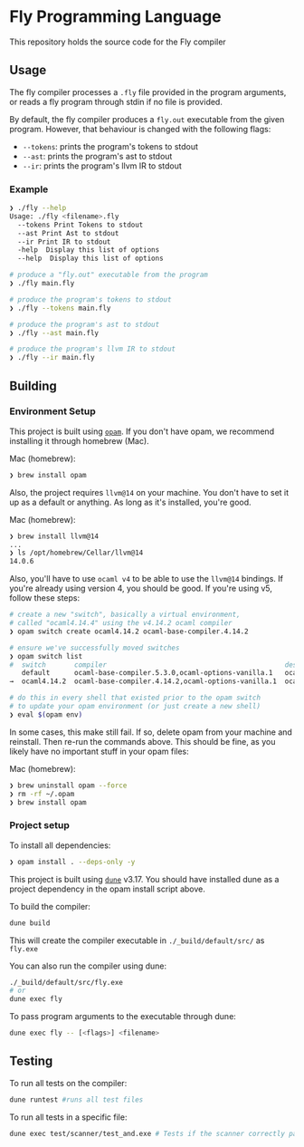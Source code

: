 # Fly Programming Language

This repository holds the source code for the Fly compiler

## Usage

The fly compiler processes a `.fly` file provided in the program arguments, or reads a fly program through stdin if no file is provided.

By default, the fly compiler produces a `fly.out` executable from the given program.
However, that behaviour is changed with the following flags:

- `--tokens`: prints the program's tokens to stdout
- `--ast`: prints the program's ast to stdout
- `--ir`: prints the program's llvm IR to stdout

### Example

```bash
❯ ./fly --help
Usage: ./fly <filename>.fly
  --tokens Print Tokens to stdout
  --ast Print Ast to stdout
  --ir Print IR to stdout
  -help  Display this list of options
  --help  Display this list of options

# produce a "fly.out" executable from the program
❯ ./fly main.fly

# produce the program's tokens to stdout
❯ ./fly --tokens main.fly

# produce the program's ast to stdout
❯ ./fly --ast main.fly

# produce the program's llvm IR to stdout
❯ ./fly --ir main.fly
```

## Building

### Environment Setup

This project is built using [`opam`](https://opam.ocaml.org/).
If you don't have opam, we recommend installing it through homebrew (Mac).

Mac (homebrew):

```bash
❯ brew install opam
```

Also, the project requires `llvm@14` on your machine.
You don't have to set it up as a default or anything.
As long as it's installed, you're good.

Mac (homebrew):

```bash
❯ brew install llvm@14
...
❯ ls /opt/homebrew/Cellar/llvm@14
14.0.6
```

Also, you'll have to use `ocaml v4` to be able to use the `llvm@14` bindings.
If you're already using version 4, you should be good. If you're using v5, follow these steps:

```bash
# create a new "switch", basically a virtual environment,
# called "ocaml4.14.4" using the v4.14.2 ocaml compiler
❯ opam switch create ocaml4.14.2 ocaml-base-compiler.4.14.2

# ensure we've successfully moved switches
❯ opam switch list
#  switch       compiler                                            description
   default      ocaml-base-compiler.5.3.0,ocaml-options-vanilla.1   ocaml >= 4.05.0
→  ocaml4.14.2  ocaml-base-compiler.4.14.2,ocaml-options-vanilla.1  ocaml-base-compiler = 4.14.2

# do this in every shell that existed prior to the opam switch
# to update your opam environment (or just create a new shell)
❯ eval $(opam env)
```

In some cases, this make still fail.
If so, delete opam from your machine and reinstall. Then re-run the commands above.
This should be fine, as you likely have no important stuff in your opam files:

Mac (homebrew):

```bash
❯ brew uninstall opam --force
❯ rm -rf ~/.opam
❯ brew install opam
```

### Project setup

To install all dependencies:

```bash
❯ opam install . --deps-only -y
```

This project is built using [`dune`](https://dune.readthedocs.io/en/stable/index.html) v3.17.
You should have installed dune as a project dependency in the opam install script above.

To build the compiler:

```bash
dune build
```

This will create the compiler executable in `./_build/default/src/` as `fly.exe`

You can also run the compiler using dune:

```bash
./_build/default/src/fly.exe
# or
dune exec fly
```

To pass program arguments to the executable through dune:

```bash
dune exec fly -- [<flags>] <filename>
```

## Testing

To run all tests on the compiler:

```bash
dune runtest #runs all test files
```

To run all tests in a specific file:

```bash
dune exec test/scanner/test_and.exe # Tests if the scanner correctly parses the AND operator
```
